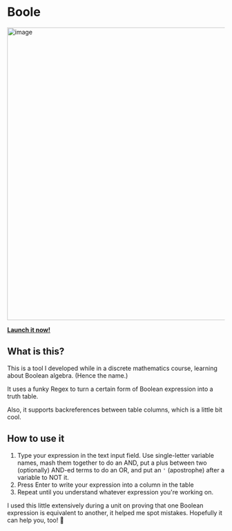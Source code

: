 # Boole

<img width="678" alt="image" src="https://user-images.githubusercontent.com/13428215/165878767-f951e8bc-9014-4a3a-a519-ea0d1c881793.png">

[**Launch it now!**](https://nok-ko.github.io/boole/)

## What is this?

This is a tool I developed while in a discrete mathematics course, learning about Boolean algebra. (Hence the name.)

It uses a funky Regex to turn a certain form of Boolean expression into a truth table.

Also, it supports backreferences between table columns, which is a little bit cool.

## How to use it

1. Type your expression in the text input field. Use single-letter variable names, mash them together to do an AND, put a plus between two (optionally) AND-ed terms to do an OR, and put an `'` (apostrophe) after a variable to NOT it.
2. Press Enter to write your expression into a column in the table
3. Repeat until you understand whatever expression you're working on.

I used this little extensively during a unit on proving that one Boolean expression is equivalent to another, it helped me spot mistakes. Hopefully it can help you, too! 💙
